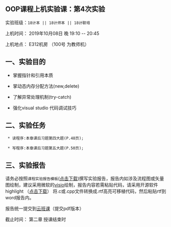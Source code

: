 **OOP课程上机实验课：第4次实验**
---

实验班级：`18计本 || 18计师本 || 18计联培`

上机时间： 2019年10月08日 晚 19:10 -- 20:45

上机地点：  E312机房 （100号 为教师机）



## 一、实验目的

*  掌握指针和引用本质
 
*  掌动态内存分配方法(new,delete)

*  了解异常处理机制(try-catch)

*  强化visual studio 代码调试技巧



## 二、实验任务

	 * 读程序:本章课后习题第四大题(P.48页);
	 
	 * 写程序:本章课后习题第五大题(P.50页);

## 三、实验报告

  请务必按照`课程实验报告模板`([点击下载](https://github.com/tsingke/OOP_Homework/raw/master/%E3%80%8A%E9%9D%A2%E5%90%91%E5%AF%B9%E8%B1%A1%E7%A8%8B%E5%BA%8F%E8%AE%BE%E8%AE%A1%E3%80%8B%E5%AE%9E%E9%AA%8C%E6%8A%A5%E5%91%8A%E6%A8%A1%E6%9D%BF.docx))撰写实验报告，报告内如涉及流程图或矢量图绘制，建议采用微软的[visio](https://pan.baidu.com/s/1L4y1pWXcJjojZlIAQZjPAg)绘制，报告内容若需粘贴代码，请采用开源软件highlight （[点击下载](http://www.andre-simon.de/zip/highlight-setup-3.53-x64.exe)） 将.c或.cpp文件转换成.rtf高亮可移植代码，然后粘贴rtf到word报告内。
  
  报告统一提交到[云班课](https://www.mosoteach.cn/web/index.php?c=passport&m=index)（提交pdf版本）
  
  截止时间： 第二章 授课结束时
